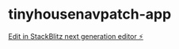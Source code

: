 # tinyhousenavpatch-app

[Edit in StackBlitz next generation editor ⚡️](https://stackblitz.com/~/github.com/ldrake1984/tinyhousenavpatch-app)